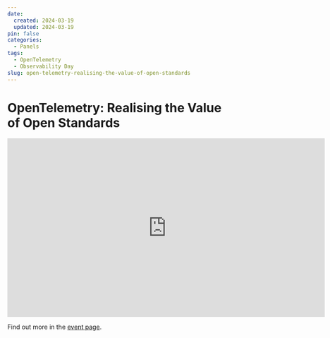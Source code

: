 ```yaml
---
date:
  created: 2024-03-19
  updated: 2024-03-19
pin: false
categories:
  - Panels
tags:
  - OpenTelemetry
  - Observability Day
slug: open-telemetry-realising-the-value-of-open-standards
---
```


# OpenTelemetry: Realising the Value of Open Standards

<iframe width="720" height="405" src="https://www.youtube.com/embed/vE3BxAlo9M4" title="Panel: OpenTelemetry... - Daniel Gomez Blanco, Marcin Sodkiewicz, Iris Dyrmishi, Hope Oluwalolope" frameborder="0" allow="accelerometer; autoplay; clipboard-write; encrypted-media; gyroscope; picture-in-picture; web-share" referrerpolicy="strict-origin-when-cross-origin" allowfullscreen></iframe>

Find out more in the [event page](https://colocatedeventseu2024.sched.com/event/1YFgW).
